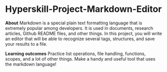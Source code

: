 # Hyperskill-Project-Markdown-Editor

**About**
Markdown is a special plain text formatting language that is extremely popular among developers. It is used in documents, research articles, Github README files, and other things. In this project, you will write an editor that will be able to recognize several tags, structures, and save your results to a file.

**Learning outcomes**
Practice list operations, file handling, functions, scopes, and a lot of other things. Make a handy and useful tool that uses the markdown language!
